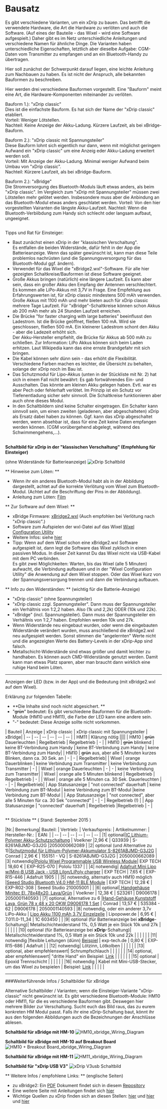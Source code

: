 # Bausatz
Es gibt verschiedene Varianten, um ein xDrip zu bauen. Das betrifft die verwendete Hardware, die Art die Hardware zu verlöten und auch die Software. (Auf eines der Bauteile - das Wixel - wird eine Software aufgespielt.) 
Daher gibt es im Netz unterschiedliche Anleitungen und verschiedene Namen für ähnliche Dinge.
Die Varianten haben unterschiedliche Eigenschaften, letztlich aber dieselbe Aufgabe: CGM-Daten vom Transmitter zu empfangen und an ein Bluetooth-Handy zu übertragen.

Hier soll zunächst der Schwerpunkt darauf liegen, eine leichte Anleitung zum Nachbauen zu haben. Es ist nicht der Anspruch, alle bekannten Bauformen zu beschreiben. 

Hier werden drei verschiedene Bauformen vorgestellt. Eine "Bauform" meint eine Art, die Hardware-Komponenten miteinander zu verlöten.

Bauform 1.): "xDrip classic"  
Dies ist die einfachste Bauform. Es hat sich der Name der "xDrip classic" etabliert.  
Vorteil: Weniger Lötstellen.  
Nachteil: Keine Anzeige der Akku-Ladung. Kürzere Laufzeit, als bei xBridge-Bauform.

Bauform 2.): "xDrip classic mit Spannungsteiler"  
Diese Bauform lohnt sich eigentlich nur dann, wenn mit möglichst geringem Aufwand ein "xDrip classic" um eine Anzeig eder Akku-Ladung erweitert werden soll.  
Vorteil: Mit Anzeige der Akku-Ladung. Minimal weniger Aufwand beim Umbau von "xDrip classic".  
Nachteil: Kürzere Laufzeit, als bei xBridge-Bauform.

Bauform 2.): "xBridge"  
Die Stromversorgung des Bluetooth-Moduls läuft etwas anders, als beim "xDrip classic". Im Vergleich zum "xDrip mit Spannungsteiler" müssen zwei Lötstellen mehr gelötet werden. Insbesondere muss aber die Anbindung an das Bluetooth-Modul etwas anders geschlatet werden. 
Vorteil: Von den hier vorgestellten Vairanten die längste Akku-Laufzeit.
Nachteil: Wenn die Bluetooth-Verbiibdung zum Handy sich schlecht oder langsam aufbaut, ungeeignet. 


## 
Tipps und Rat für Einsteiger: 
* Baut zunächst einen xDrip in der "klassischen Verschaltung".  
Es entfallen die beiden Widerstände, dafür fehlt in der App die Batterieanzeige. Wenn das später gewünscht ist, kann man diese Teile problemlos nachrüsten (und die Spannungsversorgung für das Bluetooth-Modul ggf. ändern).
* Verwendet für das Wixel die "xBridge2.wxl"-Software. Für alle hier gezeigten Schaltkreise/Bauformen ist diese Software geeignet.
* Große Akkus bringen (natürlich) eine längere Laufzeit. Es kann aber sein, dass ein großer Akku den Empfang der Antennen verschlechtert. Es kommen alle LiPo-Akkus mit 3,7V in Frage. Eine Empfehlung aus Erfahrungswerten ist, für xDrip classic mindestens 500 mAh verwenden. Große Akkus mit 1100 mAh und mehr bieten auch für xDrip classic mehrere Tage Laufzeit. Für "xBridge"-Schaltkreise  können schon Akkus ab 200 mAh mehr als 24 Stunden Laufzeit erreichen.
* Die Brücke "for faster charging with large batteries" beeinflusst den Ladestrom. Ist die Brücke geöffnet, fließen 100 mA. Wird sie geschlossen, fließen 500 mA. Ein kleinerer Ladestrom schont den Akku - aber die Ladezeit erhöht sich.  
Der Akku-Hersteller empfiehlt, die Brücke für Akkus ab 500 mAh zu schließen. 
Zur Information: LiPo Akkus können sich beim Laden erhitzen. Laut Wikipedia kann das eine ernste Brandgefahr mit sich bringen.
* Die Kabel können sehr dünn sein - das erhöht die Flexibilität. Verschiedene Farben machen es leichter, die Übersicht zu behalten, solange der xDrip noch im Bau ist. 
* Das Schutzmodul für Lipo-Akkus (unten in der Stückliste mit Nr. 2) hat sich in einem Fall nicht bewährt: Es gab fortwährendes Ein- und Ausschalten. Das könnte am kleinen Akku gelegen haben. Evtl. war es aber Pech oder fehlerhaft verlötet. Im Prinzip ist ein Schutz vor Tiefenentladung sicher sehr sinnvoll. Die Schaltkreise funktionieren aber auch ohne dieses Modul.
* In den Schaltbildern sind keine Schalter eingetragen. Ein Schalter kann sinnvoll sein, um  einen zweiten (geladenen, aber abgeschalteten) xDrip als Ersatz dabei haben zu können. Ggf. kann das xDrip abgeschaltet werden, wenn absehbar ist, dass für eine Zeit keine Daten empfangen werden können. (CGM vorübergehend abgelegt, während des Schwimmengehens,...).



## 

**Schaltbild für xDrip in der "klassischen Verschaltung" (Empfehlung für Einsteiger)**

(ohne Widerstände für Batterieanzeige)
![xDrip Schaltbild](../../images/xdrip/xDrip_schaltbild_classic.png)





** Hinweise zum Löten: **
* Wenn ihr ein anderes Bluetooth-Modul habt als in der Abbildung dargestellt, achtet auf die korrekte Verlötung vom Wixel zum Bluetooth-Modul. (Achtet auf die Beschriftung der Pins in der Abbildung).
* Anleitung zum Löten: [Film](https://www.youtube.com/watch?v=YuxCUeJ9xAU&feature=youtu.be)

** Zur Software auf dem Wixel: **
* xBridge Firmware: [xBridge2.wxl](https://github.com/jstevensog/wixel-sdk/raw/master/apps/xBridge2/xBridge2.wxl) (Auch empfohlen bei Verlötung nach "xDrip classic".)
* Software zum Aufspielen der wxl-Datei auf das Wixel [Wixel Configuration Utility](https://www.pololu.com/product/1337/resources)
*  Weitere Infos: siehe [hier](https://github.com/jstevensog/wixel-sdk/blob/master/apps/xBridge2/xBridge2.pdf) 
*  Tipp: Wenn auf dem Wixel schon eine xBridge2.wxl Software aufgespielt ist, dann legt die Software das Wixel zyklisch in einen passiven Modus. In dieser Zeit kannst Du das Wixel nicht via USB-Kabel mit dem PC verbinden.  
Es gibt zwei Möglichkeiten: Warten, bis das Wixel (alle 5 Minuten) aufwacht, die Verbindung aufbauen und in der "Wixel Configuration Utility" die Anwendung auf dem Wixel stoppen. Oder das Wixel kurz von der Spannungsversorgung trennen und dann die Verbindung aufbauen.

** Info zu den Widerständen: ** (wichtig für die Batterie-Anzeige) 
* "xDrip classic" (ohne Spannungsteiler)
* "xDrip classic zzgl. Spannungsteiler". Dann muss der Spannungsteiler ein Verhältnis von 1:2,2 haben. Also (1k und 2,2k) ODER (10k und 22k).
* "xBridge" (incl. Spannungsteiler). Dann muss der Spannungsteiler ein Verhältnis von 1:2,7 haben. Empfohlen werden 10k und 27k.
* Wenn Widerstände neu eingebaut wurden, oder wenn die eingebauten Widerstände verändert wurden, muss anschließend die xBridge2.wxl neu aufgespielt werden. Sonst stimmen die "angelernten" Werte nicht und die angezeigten Werte des Battery-Levels in der xDrip-App sind falsch. 
* Metallschicht-Widerstände sind etwas größer und damit leichter zu handhaben. Es können auch CMD-Widerstände genutzt werden. Damit kann man etwas Platz sparen, aber man braucht dann wirklich eine ruhige Hand beim Löten.

---
Anzeigen der LED (bzw. in der App) und die Bedeutung (mit xBridge2.wxl auf dem Wixel).

Erklärung zur folgenden Tabelle:

* **Die Inhalte sind noch nicht abgesichert. **
* "~~grün~~" bedeutet: Es gibt verschiedene Bauformen für die Bluetooth-Module (HM10 und HM11), die Farbe der LED kann eine andere sein.
* "-" bedeutet: Diese Anzeige sollte nicht vorkommen.

| Bauteil | Anzeige | xDrip classic | xDrip classic mit Spannungsteiler | xBridge|
| -- | -- | -- | -- | -- | -- |
| HM11 | Klärung nötig ||||
| HM10 | ~~grün~~ Dauerleuchten | Regelbetrieb | Regelbetrieb | -  |
| HM10 | ~~grün~~ blinkend | keine BT-Verbindung zum Handy | keine BT-Verbindung zum Handy | keine BT-Verbindung zum Handy|
| HM10 | ~~grün~~ aus, aber alle 5 Minuten kurzes Blinken, dann ca. 30 Sek. an |  -  |  -  | Regelbetrieb|
| Wixel | orange Dauerblinken | keine Verbindung zum Transmitter | keine Verbindung zum Transmitter |  -  |
| Wixel | orange Dauerleuchten |  -  |  -  | keine Verbindung zum Transmitter|
| Wixel | orange alle 5 Minuten blinkend | Regelbetrieb | Regelbetrieb |  - |
| Wixel | orange alle 5 Minuten ca. 30 Sek. Dauerleuchten | - | - | Regelbetrieb| 
| App Statusanzeige | "not connected" dauerhaft | keine Verbindung zum BT-Modul | keine Verbindung zum BT-Modul |keine Verbindung zum BT-Modul |
| App Statusanzeige | "not connected", aber alle 5 Minuten für ca. 30 Sek "connected" | - | - | Regelbetrieb (!) |
| App Statusanzeige | "connected" dauerhaft | Regelbetrieb |Regelbetrieb | - |

## 


** Stückliste ** ( Stand: September 2015 )


|Nr.| Bemerkung| Bauteil: | Vertrieb: | Verkaufspreis: | Artikelnummer: | Hersteller-Nr.: | EAN: |
| -- | -- | -- | -- | -- | -- |
|1| optional|[IC Lithium-Polymer Akku-Schutzschaltung](http://www.voelkner.de/products/128243/IC-Lithium-Polymer-Akku-Schutzschaltung.html) | Voelkner |2,96 € | Q33939 | S-8261ABJMD-G3J2G |2050000662089 |
|2| optional (und Alternative zu 1)|[Schutzmodul für Lithium-Polymer-Akkumulator S-8261ABJMD-G3J2G](https://www.conrad.de/de/schutzmodul-fuer-lithium-polymer-akkumulator-s-8261abjmd-g3j2g-gehaeuseart-aufgebaute-platine-ausfuehrung-schutzmodul-fuer-lithium-polymer-akkumulator-155151.html?ref=searchDetail) | Conrad | 2,96 € | 155151 - VQ | S-8261ABJMD-G3J2G | 2050000662089 |
|3| notwendig|[Pololu Wixel Programmable USB Wireless Module](http://www.exp-tech.de/pololu-wixel-programmable-usb-wireless-module)| EXP TECH | 18,60 € | EXP-R25-070 | Pololu  1337 |  |
|4| notwendig| [Adafruit Mini Lipo w/Mini-B USB Jack - USB LiIon/LiPoly charger](http://www.exp-tech.de/adafruit-mini-lipo-w-mini-b-usb-jack-usb-liion-lipoly-charger) | EXP TECH | 7,65 € | EXP-R15-446 | Adafruit  1905 |  |
|5| notwendig, alternativ auch HM10 möglich |[Seeed Studio Bluetooth V4.0 HM-11 BLE Module](http://www.exp-tech.de/seeed-studio-bluetooth-v4-0-hm-11-ble-module) | EXP TECH | 12,28 € | EXP-R02-308 | Seeed Studio  210005001 |  |
|6| optional|[ Handgehäuse Minitec El, 78x48x20, Lava/Grün](http://www.voelkner.de/products/213275/Minitec-El-78x48x20-Lava-Gruen.html) | Voelkner | 12,38 € | S23261 | D9006178 | 2050001140593 |
|7| optional, Alternative zu 6 |[Hand-Gehäuse Kunststoff Lava, Grün 78 x 48 x 20 OKW D9006178 1 Set](https://www.conrad.de/de/hand-gehaeuse-78-x-48-x-20-kunststoff-lava-gruen-okw-minitec-d9006178-1-set-535384.html?ref=searchDetail) | Conrad | 13,57 € | 535384 - 62 | D9006178 | 2050001140593 |
|8| notwendig, oder ein anderer 3,7v LiPo-Akku | [Lipo Akku 1100 mAh 3,7V Einzelzelle](http://shop.lipopower.de/1100-mAh-37V-Einzelzelle-1C-34mm-breit)  | Lipopower.de | 6,95 € | 7.011.0-11_34 | 1C 603450 |  |
|9| optional (für Batterieanzeige bei **xBridge**-Schaltung)| Metallschichtwiderstand 1%, 0,5 Watt je ein Stück 10k und 27k |  |  |  |  |  |
|10| optional (für Batterieanzeige bei **xDrip**-Schaltung)| Metallschichtwiderstand 1%, 0,5 Watt je ein Stück 10k und 22k |  |  |  |  |  |
|11| notwendig |flexible Leitungen (dünn) [Beispiel](http://www.exp-tech.de/silicone-cover-stranded-core-wire-30awg-black) | exp-tech.de | 0,80 €  | EXP-R15-686 | Adafruit |  |
|12| notwendig| Lötzinn, Lötkolben |  |  |  |  |  |
|13| optional, aber empfehlenswert| Schrumpfschlauch |  |  |  |  |  |
|14| optional, aber empfehlenswert| "dritte Hand" ein Beispiel: [Link](http://www.amazon.de/Silverline-633830-Dritte-Hand-Lupe/dp/B000O3RJFC/ref=sr_1_4?ie=UTF8&qid=1453657700&sr=8-4&keywords=dritte+hand) |  |  |  |  |  |
|15| optional | Epoxid Trennschicht |  |  |  |  |  |
|16| notwendig | Kabel mit Mini-USB-Stecker, um das Wixel zu bespielen | Beispiel: [Link](http://www.amazon.de/dp/B00NH11N5A)  |  |  |  |  |




---
###Weiterführende Infos / Schaltbilder für xBridge

Alternative Schaltbilder / Varianten; wenn die Einsteiger-Variante "xDrip-classic" nicht gewünscht ist.
Es gibt verschiedene Bluetooth-Module: HM10 oder HM11, für die es verschiedene Bauformen gibt. Deswegen hier mehrere Bilder zur Verschaltung. Sucht euch das Bild raus, das zu eurem konkreten HM Modul passt. Falls ihr eine xDrip-Schaltung baut, könnt ihr aus den folgenden Abbildungen auch die Bezeichnungen der Anschlüsse ablesen.

**Schaltbild für xBridge mit HM-10**
![HM10_xbridge_Wiring_Diagram](../../images/xdrip/HM10_xbridge_Wiring_Diagram.png)

**Schaltbild für xBridge mit HM-10 auf Breakout Board**
![HM10 + Breakout Board_xbridge_Wiring_Diagram](../../images/xdrip/HM10_Breakout_Board_xbridge_Wiring_Diagram.png)

**Schaltbild für xBridge mit HM-11**
![HM11_xbridge_Wiring_Diagram](../../images/xdrip/HM11_xbridge_Wiring_Diagram.png)

**Schaltbild für "xDrip USB V3"**
![xDrip V3usb Schaltbild](../../images/xdrip/xDrip_schaltbild-v3_usb.png)


** Weitere Infos / empfohlene Links: ** (englische Seiten) 
* zu xBridge2: Ein [PDF](https://github.com/jstevensog/wixel-sdk/raw/master/apps/xBridge2/xBridge2.pdf) Dokument findet sich in diesem [Repository](https://github.com/jstevensog/wixel-sdk)
* Eine weitere Seite mit Anleitungen findet sich [hier](http://circles-of-blue.winchcombe.org/index.php/2015/01/11/wearenotwaiting-thanks-to-dexdrip-introduction/)
* Wichtige Quellen zu xDrip finden sich an diesen Stellen: [hier](https://github.com/StephenBlackWasAlreadyTaken/wixel-xDrip) und [hier](http://stephenblackwasalreadytaken.github.io/xDrip/) und [hier](https://github.com/StephenBlackWasAlreadyTaken/xDrip/blob/gh-pages/hardware_setup.md)

